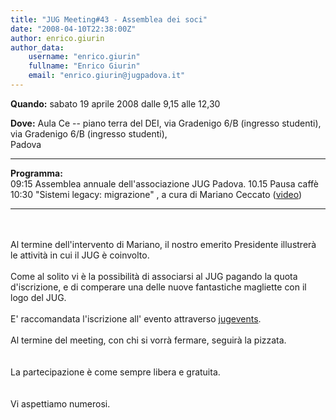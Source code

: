 ```yaml
---
title: "JUG Meeting#43 - Assemblea dei soci"
date: "2008-04-10T22:38:00Z"
author: enrico.giurin
author_data:
    username: "enrico.giurin"
    fullname: "Enrico Giurin"
    email: "enrico.giurin@jugpadova.it"
---
```


**Quando:** sabato 19 aprile 2008 dalle 9,15 alle 12,30

**Dove:** Aula Ce -- piano terra del DEI, via Gradenigo 6/B (ingresso
studenti),\
via Gradenigo 6/B (ingresso studenti),\
Padova

  ---------------- ---------------------------------------------------------------------------------------------------------------------------
  **Programma:**   
  09:15            Assemblea annuale dell'associazione JUG Padova.
  10.15            Pausa caffè
  10:30            "Sistemi legacy: migrazione" , a cura di Mariano Ceccato ([video](http://www.archive.org/details/JUGPD43_Legacy_Ceccato))
  ---------------- ---------------------------------------------------------------------------------------------------------------------------

<br>\
Al termine dell'intervento di Mariano, il nostro emerito Presidente
illustrerà le attività in cui il JUG è coinvolto.<br>\
Come al solito vi è la possibilità di associarsi al JUG pagando la quota
d'iscrizione, e di comperare una delle nuove fantastiche magliette con
il logo del JUG.<br/>\
E' raccomandata l'iscrizione all' evento attraverso
<a href="http://www.jugevents.org/jugevents/event/registration.form?event.id=3475">jugevents</a>.
<br/>\
Al termine del meeting, con chi si vorrà fermare, seguirà la pizzata.\
<br/>\
La partecipazione è come sempre libera e gratuita.\
<br/>\
Vi aspettiamo numerosi.
